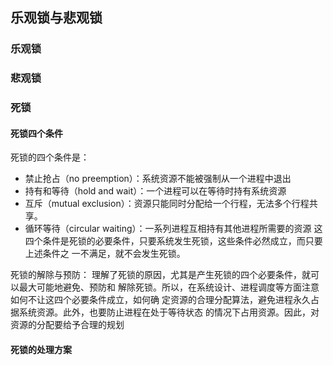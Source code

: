 ## 乐观锁与悲观锁

### 乐观锁


### 悲观锁


### 死锁

#### 死锁四个条件

死锁的四个条件是：

+ 禁止抢占（no preemption）：系统资源不能被强制从一个进程中退出
+ 持有和等待（hold and wait）：一个进程可以在等待时持有系统资源
+ 互斥（mutual exclusion）：资源只能同时分配给一个行程，无法多个行程共享。
+ 循环等待（circular waiting）：一系列进程互相持有其他进程所需要的资源
这四个条件是死锁的必要条件，只要系统发生死锁，这些条件必然成立，而只要上述条件之
一不满足，就不会发生死锁。

死锁的解除与预防：
理解了死锁的原因，尤其是产生死锁的四个必要条件，就可以最大可能地避免、预防和
解除死锁。所以，在系统设计、进程调度等方面注意如何不让这四个必要条件成立，如何确
定资源的合理分配算法，避免进程永久占据系统资源。此外，也要防止进程在处于等待状态
的情况下占用资源。因此，对资源的分配要给予合理的规划

#### 死锁的处理方案